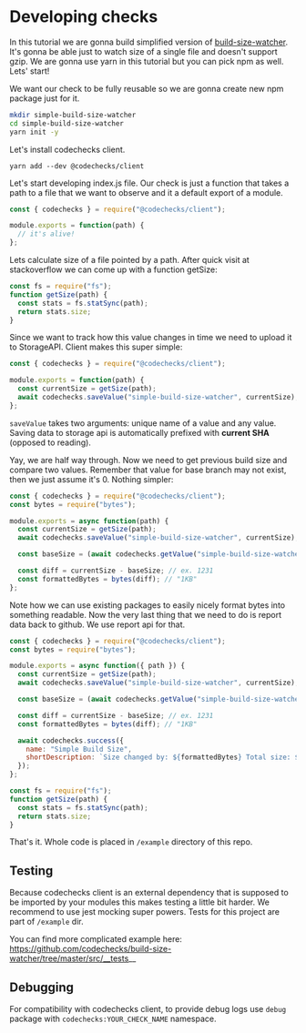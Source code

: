 # Developing checks

In this tutorial we are gonna build simplified version of
[build-size-watcher](https://github.com/codechecks/build-size-watcher). It's gonna be able just to
watch size of a single file and doesn't support gzip. We are gonna use yarn in this tutorial but you
can pick npm as well. Lets' start!

We want our check to be fully reusable so we are gonna create new npm package just for it.

```sh
mkdir simple-build-size-watcher
cd simple-build-size-watcher
yarn init -y
```

Let's install codechecks client.

```
yarn add --dev @codechecks/client
```

Let's start developing index.js file. Our check is just a function that takes a path to a file that
we want to observe and it a default export of a module.

```js
const { codechecks } = require("@codechecks/client");

module.exports = function(path) {
  // it's alive!
};
```

Lets calculate size of a file pointed by a path. After quick visit at stackoverflow we can come up
with a function getSize:

```js
const fs = require("fs");
function getSize(path) {
  const stats = fs.statSync(path);
  return stats.size;
}
```

Since we want to track how this value changes in time we need to upload it to StorageAPI. Client
makes this super simple:

```js
const { codechecks } = require("@codechecks/client");

module.exports = function(path) {
  const currentSize = getSize(path);
  await codechecks.saveValue("simple-build-size-watcher", currentSize);
};
```

`saveValue` takes two arguments: unique name of a value and any value. Saving data to storage api is
automatically prefixed with **current SHA** (opposed to reading).

Yay, we are half way through. Now we need to get previous build size and compare two values.
Remember that value for base branch may not exist, then we just assume it's 0. Nothing simpler:

```js
const { codechecks } = require("@codechecks/client");
const bytes = require("bytes");

module.exports = async function(path) {
  const currentSize = getSize(path);
  await codechecks.saveValue("simple-build-size-watcher", currentSize);

  const baseSize = (await codechecks.getValue("simple-build-size-watcher")) || 0;

  const diff = currentSize - baseSize; // ex. 1231
  const formattedBytes = bytes(diff); // "1KB"
};
```

Note how we can use existing packages to easily nicely format bytes into something readable. Now the
very last thing that we need to do is report data back to github. We use report api for that.

```js
const { codechecks } = require("@codechecks/client");
const bytes = require("bytes");

module.exports = async function({ path }) {
  const currentSize = getSize(path);
  await codechecks.saveValue("simple-build-size-watcher", currentSize);

  const baseSize = (await codechecks.getValue("simple-build-size-watcher")) || 0;

  const diff = currentSize - baseSize; // ex. 1231
  const formattedBytes = bytes(diff); // "1KB"

  await codechecks.success({
    name: "Simple Build Size",
    shortDescription: `Size changed by: ${formattedBytes} Total size: ${bytes(currentSize)}`,
  });
};

const fs = require("fs");
function getSize(path) {
  const stats = fs.statSync(path);
  return stats.size;
}
```

That's it. Whole code is placed in `/example` directory of this repo.

## Testing

Because codechecks client is an external dependency that is supposed to be imported by your modules
this makes testing a little bit harder. We recommend to use jest mocking super powers. Tests for
this project are part of `/example` dir.

You can find more complicated example here:
https://github.com/codechecks/build-size-watcher/tree/master/src/__tests__

## Debugging

For compatibility with codechecks client, to provide debug logs use `debug` package with
`codechecks:YOUR_CHECK_NAME` namespace.

